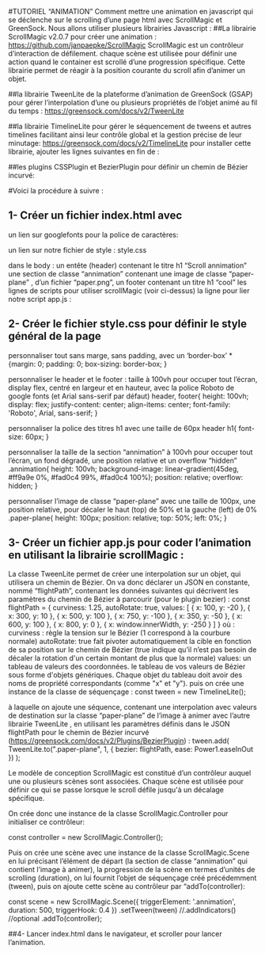 #TUTORIEL “ANIMATION”
Comment mettre une animation en javascript qui se déclenche sur le scrolling d’une page html avec ScrollMagic et GreenSock.
Nous allons utiliser plusieurs librairies Javascript :
##La librairie ScrollMagic v2.0.7 pour créer une animation : 
https://github.com/janpaepke/ScrollMagic
ScrollMagic est un contrôleur d’interaction de défilement. chaque scène est utilisée pour définir une action quand le container est scrollé d’une progression spécifique.
Cette librairie permet de réagir à la position courante du scroll afin d’animer un objet.

##la librairie TweenLite de la plateforme d’animation de GreenSock (GSAP) 
 pour gérer  l’interpolation d’une ou plusieurs propriétés de l’objet animé au fil du temps :
https://greensock.com/docs/v2/TweenLite

##la librairie TimelineLite pour gérer le séquencement de tweens et autres timelines 
 facilitant ainsi leur contrôle global et la gestion précise de leur minutage:
https://greensock.com/docs/v2/TimelineLite
pour installer cette librairie, ajouter les lignes suivantes en fin de <body> :
    <script src="https://cdnjs.cloudflare.com/ajax/libs/gsap/2.1.3/TimelineLite.min.js"
        integrity="sha256-nuhNsfXzBFR6G1lKP8bK77dakkQDqdHcQ4OCFZvk6Qo=" crossorigin="anonymous"></script>

##les plugins CSSPlugin et  BezierPlugin pour définir un chemin de Bézier incurvé:
    <script src="https://cdnjs.cloudflare.com/ajax/libs/gsap/2.1.3/plugins/CSSPlugin.min.js"
        integrity="sha256-LBjlnpPrM6Aig8LDFc9PJctPHLGUc6RaUvnmXE4hV5Y=" crossorigin="anonymous"></script>
    <script src="https://cdnjs.cloudflare.com/ajax/libs/gsap/2.1.3/plugins/BezierPlugin.min.js"
        integrity="sha256-5jxCMRC1PYU02qJn+fj+DPuxcQZCh0DR8GRwi4iKoRc=" crossorigin="anonymous"></script>


#Voici la procédure à suivre :
## 1- Créer un fichier index.html avec 
un lien sur googlefonts pour la police de caractères:
<link href="https://fonts.googleapis.com/css?family=Roboto&display=swap" rel="stylesheet">

un lien sur notre fichier de style : style.css
<link rel="stylesheet" href="style.css">

dans le body :
un entête (header) contenant le titre  h1 “Scroll annimation”
une section de classe “annimation” contenant une image de classe “paper-plane” , d’un fichier “paper.png”,
un footer contenant un titre h1 “cool”
les lignes de scripts pour utiliser scrollMagic (voir ci-dessus)
la ligne pour lier notre script  app.js :
<script src="app.js"></script>

		
## 2- Créer le fichier style.css pour définir le style général de la page
personnaliser tout sans marge, sans padding, avec un ‘border-box’
*{margin: 0;
    padding: 0;
    box-sizing: border-box;
}

personnaliser le header et le footer : taille à 100vh pour occuper tout l’écran, display flex, centré en largeur et en hauteur, avec la police Roboto de google fonts (et Arial sans-serif par défaut)
header, footer{
    height: 100vh;
    display: flex;
    justify-content: center;
    align-items: center;
    font-family: 'Roboto', Arial, sans-serif;
}

personnaliser la police des titres h1 avec une taille de 60px
header h1{
    font-size: 60px;
}

personnaliser la taille de la section “annimation” à 100vh pour occuper tout l’écran, un fond dégradé, une position relative et un overflow “hidden”
.annimation{
    height: 100vh;
    background-image: linear-gradient(45deg, #ff9a9e 0%, #fad0c4 99%, #fad0c4 100%);
    position: relative;
    overflow: hidden;
}

personnaliser l’image de classe “paper-plane” avec une taille de 100px, une position relative, pour décaler le haut (top) de 50% et la gauche (left) de 0%
.paper-plane{
    height: 100px;
    position: relative;
    top: 50%;
    left: 0%;
}


## 3- Créer un fichier app.js pour coder l’animation en utilisant la librairie scrollMagic :

La classe TweenLite permet de créer une interpolation sur un objet, qui utilisera un chemin de Bézier. On va donc déclarer un JSON en constante, nommé “flightPath”, contenant les données suivantes qui décrivent les paramètres du chemin de Bézier à parcourir (pour le  plugin bezier) :
const flightPath = {
    curviness: 1.25,
    autoRotate: true,
    values: [
        { x: 100, y: -20 },
        { x: 300, y: 10 },
        { x: 500, y: 100 },
        { x: 750, y: -100 },
        { x: 350, y: -50 },
        { x: 600, y: 100 },
        { x: 800, y: 0 },
        { x: window.innerWidth, y: -250 }
    ]
}
où :
curviness : règle la tension sur le Bézier (1 correspond à la courbure normale)
autoRotate: true fait pivoter automatiquement la cible en fonction de sa position sur le chemin de Bézier (true indique qu’il n’est pas besoin de décaler la rotation d'un certain montant de plus que la normale)
values: un tableau de valeurs des coordonnées. le tableau de vos valeurs de Bézier sous forme d'objets génériques. Chaque objet du tableau doit avoir des noms de propriété correspondants (comme "x" et "y").
puis on crée une instance de la classe de séquençage :
const tween = new TimelineLite();

à laquelle on ajoute une séquence, contenant une interpolation avec valeurs de destination sur la classe “paper-plane” de l’image à animer avec l’autre librairie TweenLite , en utilisant les paramètres définis dans le JSON flightPath pour le chemin de Bézier incurvé
(https://greensock.com/docs/v2/Plugins/BezierPlugin) : 
tween.add(
    TweenLite.to(".paper-plane", 1, {
        bezier: flightPath,
        ease: Power1.easeInOut
    })
);

Le modèle de conception ScrollMagic est constitué d’un contrôleur auquel une ou plusieurs scènes sont associées. Chaque scène est utilisée pour définir ce qui se passe lorsque le scroll défile jusqu'à un décalage spécifique.

On crée donc une instance de la classe ScrollMagic.Controller pour initialiser ce contrôleur:

const controller = new ScrollMagic.Controller();

Puis on crée une scène avec une instance de la classe ScrollMagic.Scene en lui précisant l’élément de départ (la section de classe “annimation” qui contient l’image à animer), la progression de la scène en termes d’unités de scrolling (duration), on lui fournit l’objet de séquençage créé précédemment (tween), puis on ajoute cette scène au contrôleur par “addTo(controller):

const scene = new ScrollMagic.Scene({
    triggerElement: '.annimation',
    duration: 500,
    triggerHook: 0.4
})
    .setTween(tween)
    //.addIndicators() //optional
    .addTo(controller);

##4- Lancer index.html dans le navigateur, et scroller pour lancer l’animation.
